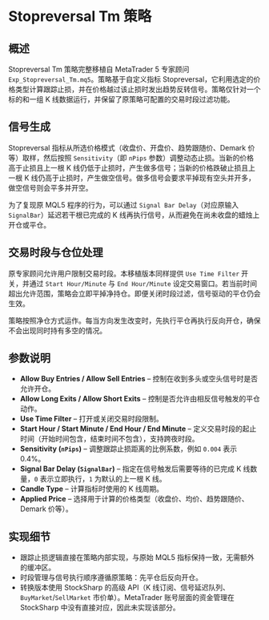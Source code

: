 # Stopreversal Tm 策略

## 概述
Stopreversal Tm 策略完整移植自 MetaTrader 5 专家顾问 `Exp_Stopreversal_Tm.mq5`。策略基于自定义指标 Stopreversal，它利用选定的价格类型计算跟踪止损，并在价格越过该止损时发出趋势反转信号。策略仅针对一个标的和一组 K 线数据运行，并保留了原策略可配置的交易时段过滤功能。

## 信号生成
Stopreversal 指标从所选价格模式（收盘价、开盘价、趋势跟随价、Demark 价等）取样，然后按照 `Sensitivity`（即 `nPips` 参数）调整动态止损。当新的价格高于止损且上一根 K 线仍低于止损时，产生做多信号；当新的价格跌破止损且上一根 K 线仍高于止损时，产生做空信号。做多信号会要求平掉现有空头并开多，做空信号则会平多并开空。

为了复现原 MQL5 程序的行为，可以通过 `Signal Bar Delay`（对应原输入 `SignalBar`）延迟若干根已完成的 K 线再执行信号，从而避免在尚未收盘的蜡烛上开仓或平仓。

## 交易时段与仓位处理
原专家顾问允许用户限制交易时段。本移植版本同样提供 `Use Time Filter` 开关，并通过 `Start Hour/Minute` 与 `End Hour/Minute` 设定交易窗口。若当前时间超出允许范围，策略会立即平掉净持仓。即便关闭时段过滤，信号驱动的平仓仍会生效。

策略按照净仓方式运作。每当方向发生改变时，先执行平仓再执行反向开仓，确保不会出现同时持有多空的情况。

## 参数说明
- **Allow Buy Entries / Allow Sell Entries** – 控制在收到多头或空头信号时是否允许开仓。
- **Allow Long Exits / Allow Short Exits** – 控制是否允许由相反信号触发的平仓动作。
- **Use Time Filter** – 打开或关闭交易时段限制。
- **Start Hour / Start Minute / End Hour / End Minute** – 定义交易时段的起止时间（开始时间包含，结束时间不包含），支持跨夜时段。
- **Sensitivity (`nPips`)** – 调整跟踪止损距离的比例系数，例如 `0.004` 表示 0.4%。
- **Signal Bar Delay (`SignalBar`)** – 指定在信号触发后需要等待的已完成 K 线数量，`0` 表示立即执行，`1` 为默认的上一根 K 线。
- **Candle Type** – 计算指标时使用的 K 线周期。
- **Applied Price** – 选择用于计算的价格类型（收盘价、均价、趋势跟随价、Demark 价等）。

## 实现细节
- 跟踪止损逻辑直接在策略内部实现，与原始 MQL5 指标保持一致，无需额外的缓冲区。
- 时段管理与信号执行顺序遵循原策略：先平仓后反向开仓。
- 转换版本使用 StockSharp 的高级 API（K 线订阅、信号延迟队列、`BuyMarket`/`SellMarket` 市价单）。MetaTrader 账号层面的资金管理在 StockSharp 中没有直接对应，因此未实现该部分。
